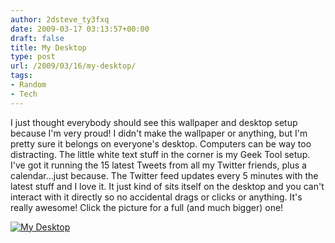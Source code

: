 ```yaml
---
author: 2dsteve_ty3fxq
date: 2009-03-17 03:13:57+00:00
draft: false
title: My Desktop
type: post
url: /2009/03/16/my-desktop/
tags:
- Random
- Tech
---
```


I just thought everybody should see this wallpaper and desktop setup because I'm very proud! I didn't make the wallpaper or anything, but I'm pretty sure it belongs on everyone's desktop. Computers can be way too distracting. The little white text stuff in the corner is my Geek Tool setup. I've got it running the 15 latest Tweets from all my Twitter friends, plus a calendar...just because. The Twitter feed updates every 5 minutes with the latest stuff and I love it. It just kind of sits itself on the desktop and you can't interact with it directly so no accidental drags or clicks or anything. It's really awesome! Click the picture for a full (and much bigger) one!


[![My Desktop](http://www.bitsandbinary.com/wp-content/uploads/2009/03/picture-1-150x150.png)
](http://www.bitsandbinary.com/wp-content/uploads/2009/03/picture-1.png)
